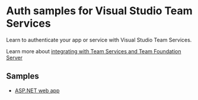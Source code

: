 # Auth samples for Visual Studio Team Services

Learn to authenticate your app or service with Visual Studio Team Services.

Learn more about [integrating with Team Services and Team Foundation Server](https://www.visualstudio.com/docs/integrate/extensions/overview)

## Samples

* [ASP.NET web app](dotnet/aspnet/README.md)

